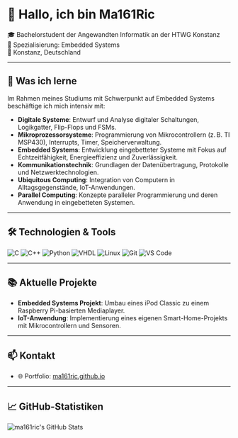 # 👋 Hallo, ich bin Ma161Ric

🎓 Bachelorstudent der Angewandten Informatik an der HTWG Konstanz  
🔧 Spezialisierung: Embedded Systems  
📍 Konstanz, Deutschland

---

## 🧠 Was ich lerne

Im Rahmen meines Studiums mit Schwerpunkt auf Embedded Systems beschäftige ich mich intensiv mit:

- **Digitale Systeme**: Entwurf und Analyse digitaler Schaltungen, Logikgatter, Flip-Flops und FSMs.
- **Mikroprozessorsysteme**: Programmierung von Mikrocontrollern (z. B. TI MSP430), Interrupts, Timer, Speicherverwaltung.
- **Embedded Systems**: Entwicklung eingebetteter Systeme mit Fokus auf Echtzeitfähigkeit, Energieeffizienz und Zuverlässigkeit.
- **Kommunikationstechnik**: Grundlagen der Datenübertragung, Protokolle und Netzwerktechnologien.
- **Ubiquitous Computing**: Integration von Computern in Alltagsgegenstände, IoT-Anwendungen.
- **Parallel Computing**: Konzepte paralleler Programmierung und deren Anwendung in eingebetteten Systemen.

---

## 🛠️ Technologien & Tools

![C](https://img.shields.io/badge/C-00599C?style=flat&logo=c&logoColor=white)
![C++](https://img.shields.io/badge/C++-00599C?style=flat&logo=c%2B%2B&logoColor=white)
![Python](https://img.shields.io/badge/Python-3776AB?style=flat&logo=python&logoColor=white)
![VHDL](https://img.shields.io/badge/VHDL-FFA500?style=flat)
![Linux](https://img.shields.io/badge/Linux-FCC624?style=flat&logo=linux&logoColor=black)
![Git](https://img.shields.io/badge/Git-F05032?style=flat&logo=git&logoColor=white)
![VS Code](https://img.shields.io/badge/VS%20Code-007ACC?style=flat&logo=visual-studio-code&logoColor=white)

---

## 📚 Aktuelle Projekte

- **Embedded Systems Projekt**: Umbau eines iPod Classic zu einem Raspberry Pi-basierten Mediaplayer.
- **IoT-Anwendung**: Implementierung eines eigenen Smart-Home-Projekts mit Mikrocontrollern und Sensoren.

---

## 📫 Kontakt

- 🌐 Portfolio: [ma161ric.github.io](https://ma161ric.github.io)

---

## 📈 GitHub-Statistiken

![ma161ric's GitHub Stats](https://github-readme-stats.vercel.app/api?username=ma161ric&show_icons=true&theme=default)

